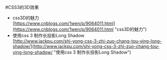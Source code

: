 #CSS3的3D效果
- css3D的魅力<br>[https://www.cnblogs.com/1wen/p/9064011.html](https://www.cnblogs.com/1wen/p/9064011.html "css3D的魅力")
- 使用css 3 制作长投影Long Shadow<br>[http://www.jackpu.com/shi-yong-css-3-zhi-zuo-chang-tou-ying-long-shadow/](http://www.jackpu.com/shi-yong-css-3-zhi-zuo-chang-tou-ying-long-shadow/ "使用css 3 制作长投影Long Shadow")